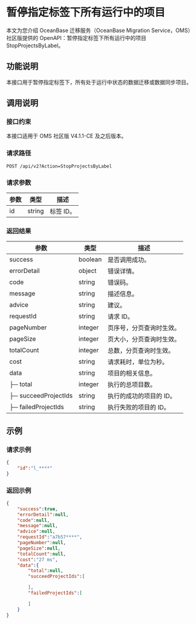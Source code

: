 
# 暂停指定标签下所有运行中的项目

本文为您介绍 OceanBase 迁移服务（OceanBase Migration Service，OMS）社区版提供的 OpenAPI：暂停指定标签下所有运行中的项目 StopProjectsByLabel。

## 功能说明

本接口用于暂停指定标签下，所有处于运行中状态的数据迁移或数据同步项目。

## 调用说明

### 接口约束

本接口适用于 OMS 社区版 V4.1.1-CE 及之后版本。

### 请求路径

`POST /api/v2?Action=StopProjectsByLabel`

### 请求参数

|    参数     |   类型   |     描述      |
|-----------|--------|-------------|
|     id      | string      | 标签 ID。|

### 返回结果

|     参数     |        类型        |           描述           |
|------------|------------------|------------------------|
| success    | boolean          | 是否调用成功。                |
| errorDetail | object | 错误详情。|
| code       | string           | 错误码。                   |
| message    | string           | 描述信息。                  |
| advice     | string           | 建议。                    |
| requestId  | string           | 请求 ID。                 |
| pageNumber | integer | 页序号，分页查询时生效。                  |
| pageSize   | integer | 页大小，分页查询时生效。                  |
| totalCount | integer | 总数，分页查询时生效。                  |
| cost       | string           | 请求耗时，单位为秒。                  |
| data       | string           | 项目的相关信息。 |
|    ├─ total | integer | 执行的总项目数。|
|    ├─ succeedProjectIds | string | 执行的成功的项目的 ID。|
|    ├─ failedProjectIds | string | 执行失败的项目的 ID。|

## 示例

### 请求示例

```JSON
{
    "id":"l_****"
}
```

### 返回示例

```JSON
{
    "success":true,
    "errorDetail":null,
    "code":null,
    "message":null,
    "advice":null,
    "requestId":"a7b57****",
    "pageNumber":null,
    "pageSize":null,
    "totalCount":null,
    "cost":"27 ms",
    "data":{
        "total":null,
        "succeedProjectIds":[

        ],
        "failedProjectIds":[

        ]
    }
}
```
